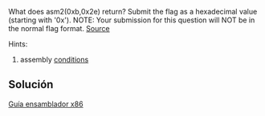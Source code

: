 What does asm2(0xb,0x2e) return? Submit the flag as a hexadecimal value (starting with '0x'). NOTE: Your submission for this question will NOT be in the normal flag format. [Source](https://jupiter.challenges.picoctf.org/static/717467c8c8b4332ea5873ad8fe7b2dad/test.S)

Hints:
1. assembly [conditions](https://www.tutorialspoint.com/assembly_programming/assembly_conditions.htm)

## Solución
[Guía ensamblador x86](https://www.cs.virginia.edu/~evans/cs216/guides/x86.html)

